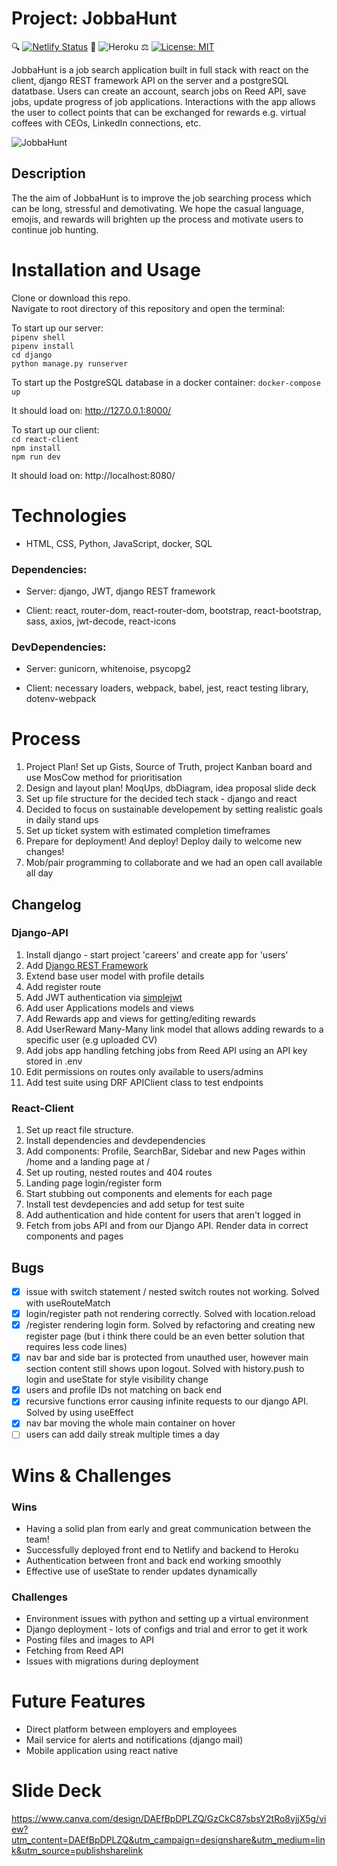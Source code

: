 # Project: JobbaHunt
🔍 [![Netlify Status](https://api.netlify.com/api/v1/badges/a219f92e-0912-4232-808e-746b42373a08/deploy-status)](https://app.netlify.com/sites/jobbahunt/deploys) 🚀 ![Heroku](https://pyheroku-badge.herokuapp.com/?app=jobbahunt&style=flat) ⚖️ [![License: MIT](https://img.shields.io/badge/License-MIT-yellow.svg)](https://opensource.org/licenses/MIT)

JobbaHunt is a job search application built in full stack with react on the client, django REST framework API on the server and a postgreSQL datatbase. Users can create an account, search jobs on Reed API, save jobs, update progress of job applications. Interactions with the app allows the user to collect points that can be exchanged for rewards e.g. virtual coffees with CEOs, LinkedIn connections, etc.

![JobbaHunt](https://user-images.githubusercontent.com/58271566/119194826-96485a80-ba7b-11eb-9fef-efdb83e4b007.gif)

## Description 
The the aim of JobbaHunt is to improve the job searching process which can be long, stressful and demotivating. We hope the casual language, emojis, and rewards will brighten up the process and motivate users to continue job hunting. 

# Installation and Usage
Clone or download this repo.    
Navigate to root directory of this repository and open the terminal:   

To start up our server:     
`pipenv shell`   
`pipenv install`   
`cd django`   
`python manage.py runserver`   

To start up the PostgreSQL database in a docker container:
`docker-compose up`

It should load on: http://127.0.0.1:8000/

To start up our client:   
`cd react-client`   
`npm install`     
`npm run dev`   

It should load on: http://localhost:8080/

# Technologies
- HTML, CSS, Python, JavaScript, docker, SQL

### Dependencies: 
   - Server: django, JWT, django REST framework
   
   - Client: react, router-dom, react-router-dom, bootstrap, react-bootstrap, sass, axios, jwt-decode, react-icons  

### DevDependencies:
   - Server: gunicorn, whitenoise, psycopg2
   
   - Client: necessary loaders, webpack, babel, jest, react testing library, dotenv-webpack

# Process 
1. Project Plan! Set up Gists, Source of Truth, project Kanban board and use MosCow method for prioritisation  
2. Design and layout plan! MoqUps, dbDiagram, idea proposal slide deck  
3. Set up file structure for the decided tech stack - django and react  
4. Decided to focus on sustainable developement by setting realistic goals in daily stand ups 
5. Set up ticket system with estimated completion timeframes
6. Prepare for deployment! And deploy! Deploy daily to welcome new changes! 
5. Mob/pair programming to collaborate and we had an open call available all day  

## Changelog
### Django-API
1. Install django - start project 'careers' and create app for 'users'
2. Add [Django REST Framework](https://www.django-rest-framework.org/)
3. Extend base user model with profile details
4. Add register route
5. Add JWT authentication via [simplejwt](https://github.com/jazzband/djangorestframework-simplejwt)
6. Add user Applications models and views
7. Add Rewards app and views for getting/editing rewards
8. Add UserReward Many-Many link model that allows adding rewards to a specific user (e.g uploaded CV)
9. Add jobs app handling fetching jobs from Reed API using an API key stored in .env
10. Edit permissions on routes only available to users/admins
11. Add test suite using DRF APIClient class to test endpoints

### React-Client
1. Set up react file structure.   
2. Install dependencies and devdependencies   
3. Add components: Profile, SearchBar, Sidebar and new Pages within /home and a landing page at /   
4. Set up routing, nested routes and 404 routes   
5. Landing page login/register form  
6. Start stubbing out components and elements for each page  
7. Install test devdepencies and add setup for test suite
8. Add authentication and hide content for users that aren't logged in 
9. Fetch from jobs API and from our Django API. Render data in correct components and pages  

## Bugs
- [x] issue with switch statement / nested switch routes not working. Solved with useRouteMatch
- [x] login/register path not rendering correctly. Solved with location.reload 
- [x] /register rendering login form. Solved by refactoring and creating new register page (but i think there could be an even better solution that requires less code lines) 
- [x] nav bar and side bar is protected from unauthed user, however main section content still shows upon logout. Solved with history.push to login and useState for style visibility change 
- [x] users and profile IDs not matching on back end
- [x] recursive functions error causing infinite requests to our django API. Solved by using useEffect 
- [x] nav bar moving the whole main container on hover
- [ ] users can add daily streak multiple times a day 
 
# Wins & Challenges

### Wins
- Having a solid plan from early and great communication between the team!
- Successfully deployed front end to Netlify and backend to Heroku
- Authentication between front and back end working smoothly 
- Effective use of useState to render updates dynamically   

### Challenges  
- Environment issues with python and setting up a virtual environment 
- Django deployment - lots of configs and trial and error to get it work   
- Posting files and images to API     
- Fetching from Reed API    
- Issues with migrations during deployment  

# Future Features
- Direct platform between employers and employees   
- Mail service for alerts and notifications (django mail)   
- Mobile application using react native   

# Slide Deck

https://www.canva.com/design/DAEfBpDPLZQ/GzCkC87sbsY2tRo8vjjX5g/view?utm_content=DAEfBpDPLZQ&utm_campaign=designshare&utm_medium=link&utm_source=publishsharelink

